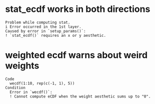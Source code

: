 # stat_ecdf works in both directions

    Problem while computing stat.
    i Error occurred in the 1st layer.
    Caused by error in `setup_params()`:
    ! `stat_ecdf()` requires an x or y aesthetic.

# weighted ecdf warns about weird weights

    Code
      wecdf(1:10, rep(c(-1, 1), 5))
    Condition
      Error in `wecdf()`:
      ! Cannot compute eCDF when the weight aesthetic sums up to "0".


